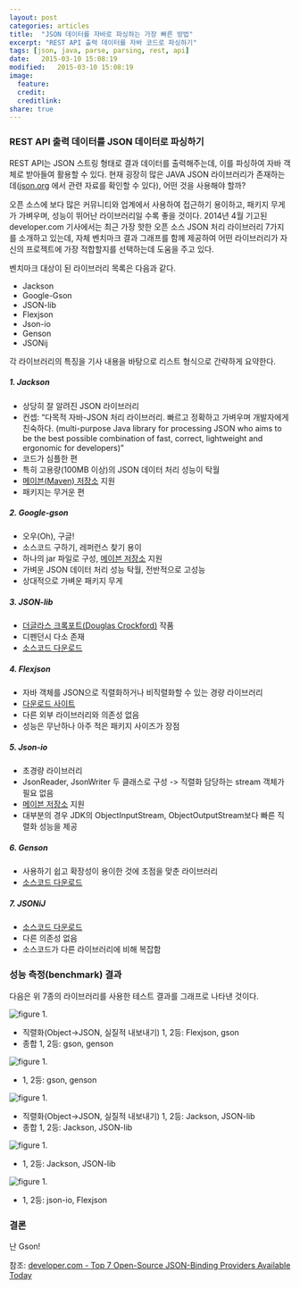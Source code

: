 ```yaml
---
layout: post
categories: articles
title:  "JSON 데이터를 자바로 파싱하는 가장 빠른 방법"
excerpt: "REST API 출력 데이터를 자바 코드로 파싱하기"
tags: [json, java, parse, parsing, rest, api]
date:   2015-03-10 15:08:19
modified:   2015-03-10 15:08:19
image:
  feature:
  credit:
  creditlink:
share: true
---
```


### REST API 출력 데이터를 JSON 데이터로 파싱하기

REST API는 JSON 스트링 형태로 결과 데이터를 출력해주는데, 이를 파싱하여 자바 객체로 받아들여 활용할 수 있다. 현재 굉장히 많은 JAVA JSON 라이브러리가 존재하는데([json.org](http://json.org) 에서 관련 자료를 확인할 수 있다), 어떤 것을 사용해야 할까?

오픈 소스에 보다 많은 커뮤니티와 업계에서 사용하여 접근하기 용이하고, 패키지 무게가 가벼우며, 성능이 뛰어난 라이브러리일 수록 좋을 것이다. 2014년 4월 기고된 developer.com 기사에서는 최근 가장 핫한 오픈 소스 JSON 처리 라이브러리 7가지를 소개하고 있는데, 자체 벤치마크 결과 그래프를 함께 제공하여 어떤 라이브러리가 자신의 프로젝트에 가장 적합할지를 선택하는데 도움을 주고 있다.

벤치마크 대상이 된 라이브러리 목록은 다음과 같다.

- Jackson
- Google-Gson
- JSON-lib
- Flexjson
- Json-io
- Genson
- JSONij

각 라이브러리의 특징을 기사 내용을 바탕으로 리스트 형식으로 간략하게 요약한다.

##### 1. Jackson
- 상당히 잘 알려진 JSON 라이브러리
- 컨셉: “다목적 자바-JSON 처리 라이브러리. 빠르고 정확하고 가벼우며 개발자에게 친숙하다. (multi-purpose Java library for processing JSON who aims to be the best possible combination of fast, correct, lightweight and ergonomic for developers)”
- 코드가 심플한 편
- 특히 고용량(100MB 이상)의 JSON 데이터 처리 성능이 탁월
- [메이븐(Maven) 저장소](http://repo1.maven.org/maven2/com/fasterxml/jackson/) 지원
- 패키지는 무거운 편

##### 2. Google-gson
- 오우(Oh), 구글!
- 소스코드 구하기, 레퍼런스 찾기 용이
- 하나의 jar 파일로 구성, [메이븐 저장소](http://search.maven.org/#artifactdetails%7Ccom.google.code.gson%7Cgson%7C2.3.1%7Cjar) 지원
- 가벼운 JSON 데이터 처리 성능 탁월, 전반적으로 고성능
- 상대적으로 가벼운 패키지 무게

##### 3. JSON-lib
- [더글라스 크록포트(Douglas Crockford)](http://en.wikipedia.org/wiki/Douglas_Crockford) 작품
- 디펜던시 다소 존재
- [소스코드 다운로드](http://sourceforge.net/projects/json-lib/files/)

##### 4. Flexjson
- 자바 객체를 JSON으로 직렬화하거나 비직렬화할 수 있는 경량 라이브러리
- [다운로드 사이트](http://sourceforge.net/projects/flexjson/files/)
- 다른 외부 라이브러리와 의존성 없음
- 성능은 무난하나 아주 적은 패키지 사이즈가 장점

##### 5. Json-io
- 초경량 라이브러리
- JsonReader, JsonWriter 두 클래스로 구성 -> 직렬화 담당하는 stream 객체가 필요 없음
- [메이븐 저장소](http://search.maven.org/#search&verbar;ga&verbar;1&verbar;json-io) 지원
- 대부분의 경우 JDK의 ObjectInputStream, ObjectOutputStream보다 빠른 직렬화 성능을 제공

##### 6. Genson
- 사용하기 쉽고 확장성이 용이한 것에 초점을 맞춘 라이브러리
- [소스코드 다운로드](https://code.google.com/p/genson/downloads/list)

##### 7. JSONiJ
- [소스코드 다운로드](https://bitbucket.org/jmarsden/jsonij/downloads)
- 다른 의존성 없음
- 소스코드가 다른 라이브러리에 비해 복잡함


### 성능 측정(benchmark) 결과
다음은 위 7종의 라이브러리를 사용한 테스트 결과를 그래프로 나타낸 것이다.

![figure 1.](/images/20150310_json_library/benchmark1.png "그림 1. 작은 용량 직렬화/비직렬화")

- 직렬화(Object->JSON, 실질적 내보내기) 1, 2등: Flexjson, gson
- 종합 1, 2등: gson, genson

![figure 1.](/images/20150310_json_library/benchmark2.png "그림 1. 작은 용량 전체 시간")

- 1, 2등: gson, genson

![figure 1.](/images/20150310_json_library/benchmark3.png "그림 1. 큰 용량 직렬화/비직렬화")

- 직렬화(Object->JSON, 실질적 내보내기) 1, 2등: Jackson, JSON-lib
- 종합 1, 2등: Jackson, JSON-lib

![figure 1.](/images/20150310_json_library/benchmark4.png "그림 1. 큰 용량 전체 시간")

- 1, 2등: Jackson, JSON-lib

![figure 1.](/images/20150310_json_library/benchmark5.png "그림 1. 라이브러리 전체 사이즈")

- 1, 2등: json-io, Flexjson

### 결론
난 Gson!

참조: [developer.com - Top 7 Open-Source JSON-Binding Providers Available Today](http://www.developer.com/lang/jscript/top-7-open-source-json-binding-providers-available-today.html)

